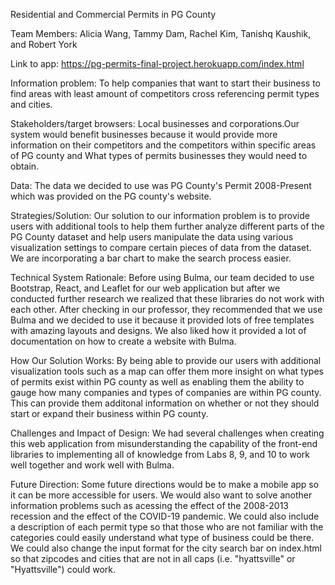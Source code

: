 Residential and Commercial Permits in PG County

Team Members: Alicia Wang, Tammy Dam, Rachel Kim, Tanishq Kaushik, and Robert York

Link to app: https://pg-permits-final-project.herokuapp.com/index.html

Information problem: To help companies that want to start their business to find areas with least amount of competitors cross referencing permit types and cities.

Stakeholders/target browsers: Local businesses and corporations.Our system would benefit businesses because it would provide more information on their competitors and the competitors within specific areas of PG county and What types of permits businesses they would need to obtain.

Data: The data we decided to use was PG County's Permit 2008-Present which was provided on the PG county's website.

Strategies/Solution: Our solution to our information problem is to provide users with additional tools to help them further analyze different parts of the PG County dataset and help users manipulate the data using various visualization settings to compare certain pieces of data from the dataset. We are incorporating a bar chart to make the search process easier. 

Technical System Rationale: Before using Bulma, our team decided to use Bootstrap, React, and Leaflet for our web application but after we conducted further research we realized that these libraries do not work with each other. After checking in our professor, they recommended that we use Bulma and we decided to use it because it provided lots of free templates with amazing layouts and designs. We also liked how it provided a lot of documentation on how to create a website with Bulma.

How Our Solution Works: By being able to provide our users with additional visualization tools such as a map can offer them more insight on what types of permits exist within PG county as well as enabling them the ability to gauge how many companies and types of companies are within PG county. This can provide them additonal information on whether or not they should start or expand their business within PG county. 

Challenges and Impact of Design: We had several challenges when creating this web application from misunderstanding the capability of the front-end libraries to implementing all of knowledge from Labs 8, 9, and 10 to work well together and work well with Bulma. 

Future Direction: Some future directions would be to make a mobile app so it can be more accessible for users. We would also want to solve another information problems such as acessing the effect of the 2008-2013 recession and the effect of the COVID-19 pandemic. We could also include a description of each permit type so that those who are not familiar with the categories could easily understand what type of business could be there. We could also change the input format for the city search bar on index.html so that zipcodes and cities that are not in all caps (i.e. "hyattsville" or "Hyattsville") could work. 
